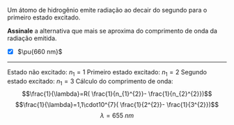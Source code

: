 Um átomo de hidrogênio emite radiação ao decair do segundo para o primeiro estado excitado.

**Assinale** a alternativa que mais se aproxima do comprimento de onda da radiação emitida.

- [x] $\pu{660 nm}$

---

Estado não excitado: $n_{1}=1$
Primeiro estado excitado: $n_{1}=2$
Segundo estado excitado: $n_{1}=3$ 
Cálculo do comprimento de onda:
$$\frac{1}{\lambda}=R( \frac{1}{n_{1}^{2}}- \frac{1}{n_{2}^{2}})$$
$$\frac{1}{\lambda}=1,1\cdot10^{7}( \frac{1}{2^{2}}- \frac{1}{3^{2}})$$
$$\lambda=655\;nm$$

